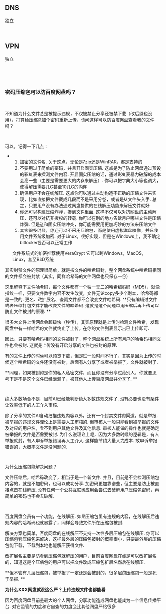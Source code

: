 ‍

‍

## DNS

独立

‍

## VPN

独立

‍

‍

### 密码压缩包可以防百度网盘吗？

‍

不知道为什么文件总是被提示违规，不仅被禁止分享还被禁下载（改后缀也没用），打算给压缩包加个密码重新上传，请问这样可以防百度网盘查看我的文件吗？

‍

可以，记得一下几点：

* 1. 加密的文件名. 关于这点，无论是7zip还是WinRAR，都是支持的
  2. 不要用过于简单的密码，并且开启固实压缩. 这点是为了防止网盘通过预设的彩虹表来探测文件内容. 开启固实压缩的话，通过彩虹表暴力破解的成本会高一些（主要是需要更大的内存来解压）. 你可以把字典大小等也调大，使得解压需要几G甚至10几G的内存
  3. 确保用户不会在线解压. 这点你可以通过主动构造不正确的压缩文件来实现，比如直接把文件截成几段而不是采用分卷，或者是从文件头入手. 总之，只要用户没有办法通过网盘提供的在线解压功能来解压文件就好
  4. 你还可以构建压缩炸弹，掺到文件里面. 这样不仅可以对抗网盘的主动解压，还可以对抗非授权的转载. 你可以在别的地方告诉用户哪些文件是压缩炸弹. 但是这和固实压缩冲突，你可能需要用更加巧妙的方法来压缩文件
  5. 其实很多时候，你还可以不采用压缩包，而是使用虚拟磁盘映像，并且使用文件系统级加密. 对于Linux，很好实现，但是在Windows上，我不确定bitlocker是否可以正常工作

  文件系统式的加密推荐使用VeraCrypt 它可以跨Windows，MacOS，Linux，甚至BSD系统

其实封禁文件的原理很简单，就是按文件的哈希码封，整个网盘系统中哈希码相同的文件都会被封禁（其实，同样哈希码的文件网盘也只保存一份）

这里解释下文件哈希码，每个文件都有一个独一无二的哈希编码码（MD5），就像指纹一样，只要文件数字内容不发生改变，文件无论copy多少个副本，哈希码都是一致的. 更名、改扩展名、查阅文件都不会改变文件哈希码. **只有编辑过文件或者压缩打包文件才能改变文件的哈希码. 这就是这个问题中用压缩后再上传可以防止文件被封的原理. **

很多大文件上传网盘会超级快（秒传），其实原理就是上传时检测文件哈希，发现网盘中有一样哈希的文件就终止了上传，在你的文件列表显示出已上传即可. 

因此，只要有哈希码相同的文件被封了，整个网盘系统上所有用户的哈希码相同文件也会被封. 这就是上传没有开启分享的文件也被封的原理. 

有的文件上传的时候可以预览下载，但是过一段时间不行了，其实是因为上传的时候这个哈希码的文件还没有被封，后面有人分享了或者被举报了，文件就被封了. 

**同理，如果被封的是你的私人私密文件，而且你没有分享过给别人，你就要思考下是不是这个文件已经泄漏了，被其他人上传百度网盘并分享了. **

‍

绝大多数场合不是，目前AI已经能判断绝大多数违规文件了. 没有必要也没有条件让效率低下的人工介入审核. 

除了分享的文件AI自动扫描违规内容以外，还有一个封禁文件的渠道，就是举报. 被举报的违规文件理论上是需要人工审核的. 但审核人一般只能看到被举报的文件及对应的用户名，看不到用户其他文件及其他信息. 审核人能做的操作也就是确定被举报的文件是否需要被封. 为什么说理论上呢，因为大多数时候的逻辑是，有人举报就封，有人申诉举报错误再人工介入. 这样能节约大量人力成本. 敢申诉举报错误的，大概率文件是没问题的. 

‍

为什么压缩包能解决问题？

文件压缩后，哈希码改变了，相当于是一个新文件. 并且，目前是不会检测压缩包内容的，就是不加密码，也可以成功分享. 加密码更加靠谱些，但主要是防止被直接点击在线解压. 没有任何一个公共互联网应用会尝试去破解用户压缩包密码，再简单的密码也不会去破解. 

‍

百度网盘会员有一个功能，在线解压. 如果压缩包里有违规的内容，在线解压后违规内容的哈希码也就暴露了，同样会导致文件所在压缩包被封. 

解决方案也简单，百度网盘的在线解压不支持一次性多层压缩包在线解压. 你可以压缩包套压缩包来解决，这样最外层的压缩包被封的概率很小，只要最外层的压缩包能下载，下载到本地也能解压获得文件. 

改扩展名主要是防看到压缩包就解压的用户，目前百度网盘在线是可以改扩展名的，知道这是个压缩包的用户可以把文件改成压缩包扩展名然后在线解压. 

**但不管有几层压缩包，被举报了一定还是会被封的，很多层的压缩包一般是死于举报. **

**为什么XXX网盘就没这么严？上传违规文件也都能看**

因为百度网盘目前是最大的个人网盘，分享功能造成网盘也能成为一个信息传播平台. 对它监管的力度和它自查的力度会比其他网盘严格很多

‍
